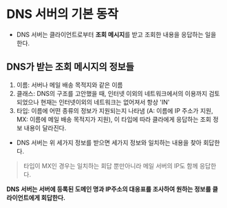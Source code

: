 # DNS 서버의 기본 동작
- DNS 서버는 클라이언트로부터 **조회 메시지**를 받고 조회한 내용을 응답하는 일을 한다.

## DNS가 받는 조회 메시지의 정보들

1. 이름: 서버나 메일 배송 목적지와 같은 이름
2. 클래스: DNS의 구조를 고안했을 때, 인터넷 이외의 네트워크에서의 이용까지 검토되었으나 현재는 인터넷이외의 네트워크는 없어져서 항상 'IN'
3. 타입: 이름에 어떤 종류의 정보가 지원되는지 나타냄 (A: 이름에 IP 주소가 지원, MX: 이름에 메일 배송 목적지가 지원), 이 타입에 따라 클라에게 응답하는 조회 정보 내용이 달라진다.

- DNS 서버는 위 세가지 정보를 받으면 세가지 정보와 일치하는 내용을 찾아 회답한다.

> 타입이 MX인 경우는 일치하는 회답 뿐만아니라 메일 서버의 IP도 함께 응답한다.

**DNS 서버는 서버에 등록된 도메인 명과 IP주소의 대응표를 조사하여 원하는 정보를 클라이언트에게 회답한다.**